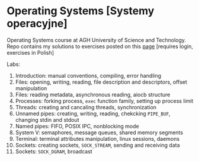 # Operating Systems [Systemy operacyjne]

Operating Systems course at AGH University of Science and Technology.  
Repo contains my solutions to exercises posted on this [page](https://ai.ia.agh.edu.pl/pl:dydaktyka:so:2017:start) [requires login, exercises in Polish]

Labs:
1. Introduction: manual conventions, compiling, error handling  
2. Files: opening, writing, reading, file description and descriptors, offset manipulation  
3. Files: reading metadata, asynchronous reading, aiocb structure
4. Processes: forking process, `exec` function family, setting up process limit
5. Threads: creating and cancaling threads, synchronization
6. Unnamed pipes: creating, writing, reading, chekcking `PIPE_BUF`, changing stdin and stdout
7. Named pipes: FIFO, POSIX IPC, nonblocking mode
8. System V: semaphores, message queues, shared memory segments
9. Terminal: terminal attributes manipulation, linux sessions, daemons
10. Sockets: creating sockets, `SOCK_STREAM`, sending and receiving data
11. Sockets: `SOCK_DGRAM`, broadcast